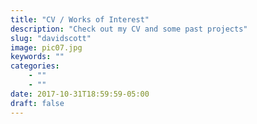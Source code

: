 ```yaml
---
title: "CV / Works of Interest"
description: "Check out my CV and some past projects"
slug: "davidscott"
image: pic07.jpg
keywords: ""
categories: 
    - ""
    - ""
date: 2017-10-31T18:59:59-05:00
draft: false
---
```

